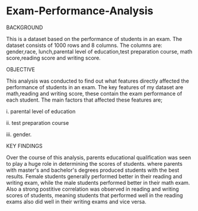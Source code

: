 # Exam-Performance-Analysis

BACKGROUND

This is a dataset based on the performance of students in an exam. The dataset consists of 1000 rows and 8 columns.
The columns are: gender,race, lunch,parental level of education,test preparation course, math score,reading score and writing score.



OBJECTIVE

This analysis was conducted to find out what features directly affected the performance of students in an exam.
The key features of my dataset are math,reading and writing score, these contain the exam performance of each student. The main factors that affected these features are;

i. parental level of education

ii. test preparation course

iii. gender.


KEY FINDINGS

Over the course of this analysis, parents educational qualification was seen to play a huge role in determining the scores of students.
where parents with master's and bachelor's degrees produced students with the best results.
Female students generally performed better in their reading and writing exam, while the male students performed better in their math exam.
Also a strong postitive correlation was observed in reading and writing scores of students, meaning students that performed well in the reading exams also did well in their writing exams and vice versa.
